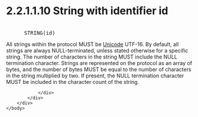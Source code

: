 <html dir="LTR" xmlns:mshelp="http://msdn.microsoft.com/mshelp" xmlns:ddue="http://ddue.schemas.microsoft.com/authoring/2003/5" xmlns:xlink="http://www.w3.org/1999/xlink" xmlns:tool="http://www.microsoft.com/tooltip">
    <head>
        <meta http-equiv="Content-Type" content="text/html; CHARSET=utf-8"></meta>
        <meta name="save" content="history"></meta>
        <title>2.2.1.1.10 String with identifier id</title>
        <xml>
            <mshelp:toctitle title="2.2.1.1.10 String with identifier id"></mshelp:toctitle>
            <mshelp:rltitle title="[MS-SSAS8]: String with identifier id"></mshelp:rltitle>
            <mshelp:keyword index="A" term="87f45f8d-156b-441f-833f-0f3b664ad8c2"></mshelp:keyword>
            <mshelp:attr name="DCSext.ContentType" value="open specification"></mshelp:attr>
            <mshelp:attr name="AssetID" value="87f45f8d-156b-441f-833f-0f3b664ad8c2"></mshelp:attr>
            <mshelp:attr name="TopicType" value="kbRef"></mshelp:attr>
            <mshelp:attr name="DCSext.Title" value="[MS-SSAS8]: String with identifier id" />
        </xml>
    </head>
    <body>
        <div id="header">
            <h1 class="heading">2.2.1.1.10 String with identifier id</h1>
        </div>
        <div id="mainSection">
            <div id="mainBody">
                <div id="allHistory" class="saveHistory"></div>
                <div id="sectionSection0" class="section" name="collapseableSection">
                    

<dl>
<dd>
<div><pre>  
 STRING(id)
</pre></div>
</dd></dl>

<p>All strings within the protocol MUST be <a href="c527450b-f5bd-424b-8c98-ba6365288f35.md#gt_c305d0ab-8b94-461a-bd76-13b40cb8c4d8">Unicode</a> UTF-16. By default,
all strings are always NULL-terminated, unless stated otherwise for a specific
string. The number of characters in the string MUST include the NULL
termination character. Strings are represented on the protocol as an array of
bytes, and the number of bytes MUST be equal to the number of characters in the
string multiplied by two. If present, the NULL termination character MUST be
included in the character count of the string.</p>


                </div>
            </div>
        </div>
    </body>
</html>